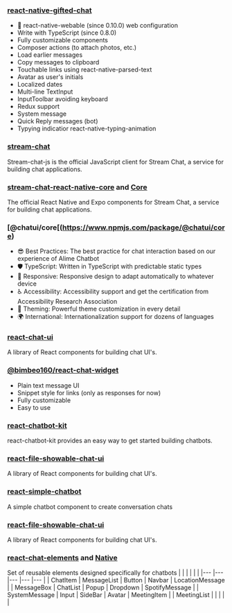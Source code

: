 ### [react-native-gifted-chat](https://www.npmjs.com/package/react-native-gifted-chat)
- 🎉 react-native-webable (since 0.10.0) web configuration
- Write with TypeScript (since 0.8.0)
- Fully customizable components
- Composer actions (to attach photos, etc.)
- Load earlier messages
- Copy messages to clipboard
- Touchable links using react-native-parsed-text
- Avatar as user's initials
- Localized dates
- Multi-line TextInput
- InputToolbar avoiding keyboard
- Redux support
- System message
- Quick Reply messages (bot)
- Typying indicatior react-native-typing-animation

### [stream-chat](https://www.npmjs.com/package/stream-chat)
Stream-chat-js is the official JavaScript client for Stream Chat, a service for building chat applications.

### [stream-chat-react-native-core](https://www.npmjs.com/package/stream-chat-react-native-core) and [Core](https://www.npmjs.com/package/@carrybible/react-native-stream-chat-core)
The official React Native and Expo components for Stream Chat, a service for building chat applications.

### [@chatui/core[(https://www.npmjs.com/package/@chatui/core)
- 😎 Best Practices: The best practice for chat interaction based on our experience of Alime Chatbot
- 🛡 TypeScript: Written in TypeScript with predictable static types
- 📱 Responsive: Responsive design to adapt automatically to whatever device
- ♿ Accessibility: Accessibility support and get the certification from Accessibility Research Association
- 🎨 Theming: Powerful theme customization in every detail
- 🌍 International: Internationalization support for dozens of languages


### [react-chat-ui](https://www.npmjs.com/package/react-chat-ui)
A library of React components for building chat UI's.

### [@bimbeo160/react-chat-widget](https://www.npmjs.com/package/@bimbeo160/react-chat-widget)
- Plain text message UI
- Snippet style for links (only as responses for now)
- Fully customizable
- Easy to use

### [react-chatbot-kit](https://www.npmjs.com/package/react-chatbot-kit)
react-chatbot-kit provides an easy way to get started building chatbots.

### [react-file-showable-chat-ui](https://www.npmjs.com/package/react-file-showable-chat-ui) 
A library of React components for building chat UI's.

### [react-simple-chatbot](https://www.npmjs.com/package/react-simple-chatbot)
A simple chatbot component to create conversation chats

### [react-file-showable-chat-ui](https://www.npmjs.com/package/react-file-showable-chat-ui)
A library of React components for building chat UI's.


### [react-chat-elements](https://www.npmjs.com/package/react-chat-elements) and [Native](https://www.npmjs.com/package/react-chat-elements-av)
Set of reusable elements designed specifically for chatbots
|               |             |         |          |                 |
|---            |---          |---      |---       |---              |
| ChatItem      | MessageList | Button  | Navbar   | LocationMessage |
| MessageBox    | ChatList    | Popup   | Dropdown | SpotifyMessage  |
| SystemMessage | Input       | SideBar | Avatar   | MeetingItem     |
| MeetingList   |             |         |          |                 |



